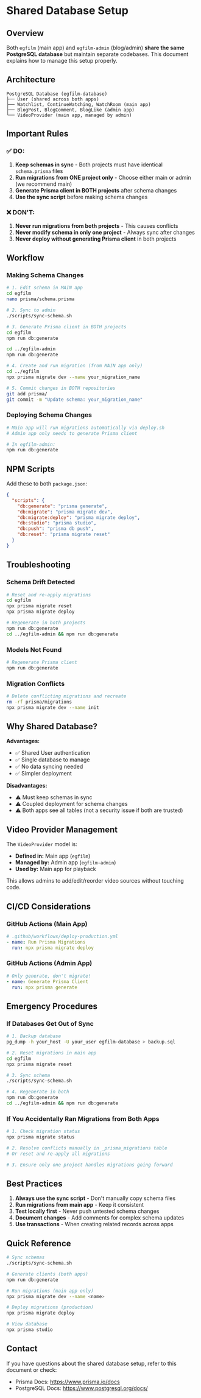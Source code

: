 # Shared Database Setup

## Overview

Both `egfilm` (main app) and `egfilm-admin` (blog/admin) **share the same PostgreSQL database** but maintain separate codebases. This document explains how to manage this setup properly.

## Architecture

```
PostgreSQL Database (egfilm-database)
├── User (shared across both apps)
├── Watchlist, ContinueWatching, WatchRoom (main app)
├── BlogPost, BlogComment, BlogLike (admin app)
└── VideoProvider (main app, managed by admin)
```

## Important Rules

### ✅ DO:
1. **Keep schemas in sync** - Both projects must have identical `schema.prisma` files
2. **Run migrations from ONE project only** - Choose either main or admin (we recommend main)
3. **Generate Prisma client in BOTH projects** after schema changes
4. **Use the sync script** before making schema changes

### ❌ DON'T:
1. **Never run migrations from both projects** - This causes conflicts
2. **Never modify schema in only one project** - Always sync after changes
3. **Never deploy without generating Prisma client** in both projects

## Workflow

### Making Schema Changes

```bash
# 1. Edit schema in MAIN app
cd egfilm
nano prisma/schema.prisma

# 2. Sync to admin
./scripts/sync-schema.sh

# 3. Generate Prisma client in BOTH projects
cd egfilm
npm run db:generate

cd ../egfilm-admin
npm run db:generate

# 4. Create and run migration (from MAIN app only)
cd ../egfilm
npx prisma migrate dev --name your_migration_name

# 5. Commit changes in BOTH repositories
git add prisma/
git commit -m "Update schema: your_migration_name"
```

### Deploying Schema Changes

```bash
# Main app will run migrations automatically via deploy.sh
# Admin app only needs to generate Prisma client

# In egfilm-admin:
npm run db:generate
```

## NPM Scripts

Add these to both `package.json`:

```json
{
  "scripts": {
    "db:generate": "prisma generate",
    "db:migrate": "prisma migrate dev",
    "db:migrate:deploy": "prisma migrate deploy",
    "db:studio": "prisma studio",
    "db:push": "prisma db push",
    "db:reset": "prisma migrate reset"
  }
}
```

## Troubleshooting

### Schema Drift Detected

```bash
# Reset and re-apply migrations
cd egfilm
npx prisma migrate reset
npx prisma migrate deploy

# Regenerate in both projects
npm run db:generate
cd ../egfilm-admin && npm run db:generate
```

### Models Not Found

```bash
# Regenerate Prisma client
npm run db:generate
```

### Migration Conflicts

```bash
# Delete conflicting migrations and recreate
rm -rf prisma/migrations
npx prisma migrate dev --name init
```

## Why Shared Database?

**Advantages:**
- ✅ Shared User authentication
- ✅ Single database to manage
- ✅ No data syncing needed
- ✅ Simpler deployment

**Disadvantages:**
- ⚠️ Must keep schemas in sync
- ⚠️ Coupled deployment for schema changes
- ⚠️ Both apps see all tables (not a security issue if both are trusted)

## Video Provider Management

The `VideoProvider` model is:
- **Defined in:** Main app (`egfilm`)
- **Managed by:** Admin app (`egfilm-admin`)
- **Used by:** Main app for playback

This allows admins to add/edit/reorder video sources without touching code.

## CI/CD Considerations

### GitHub Actions (Main App)

```yaml
# .github/workflows/deploy-production.yml
- name: Run Prisma Migrations
  run: npx prisma migrate deploy
```

### GitHub Actions (Admin App)

```yaml
# Only generate, don't migrate!
- name: Generate Prisma Client
  run: npx prisma generate
```

## Emergency Procedures

### If Databases Get Out of Sync

```bash
# 1. Backup database
pg_dump -h your_host -U your_user egfilm-database > backup.sql

# 2. Reset migrations in main app
cd egfilm
npx prisma migrate reset

# 3. Sync schema
./scripts/sync-schema.sh

# 4. Regenerate in both
npm run db:generate
cd ../egfilm-admin && npm run db:generate
```

### If You Accidentally Ran Migrations from Both Apps

```bash
# 1. Check migration status
npx prisma migrate status

# 2. Resolve conflicts manually in _prisma_migrations table
# Or reset and re-apply all migrations

# 3. Ensure only one project handles migrations going forward
```

## Best Practices

1. **Always use the sync script** - Don't manually copy schema files
2. **Run migrations from main app** - Keep it consistent
3. **Test locally first** - Never push untested schema changes
4. **Document changes** - Add comments for complex schema updates
5. **Use transactions** - When creating related records across apps

## Quick Reference

```bash
# Sync schemas
./scripts/sync-schema.sh

# Generate clients (both apps)
npm run db:generate

# Run migrations (main app only)
npx prisma migrate dev --name <name>

# Deploy migrations (production)
npx prisma migrate deploy

# View database
npx prisma studio
```

## Contact

If you have questions about the shared database setup, refer to this document or check:
- Prisma Docs: https://www.prisma.io/docs
- PostgreSQL Docs: https://www.postgresql.org/docs/
